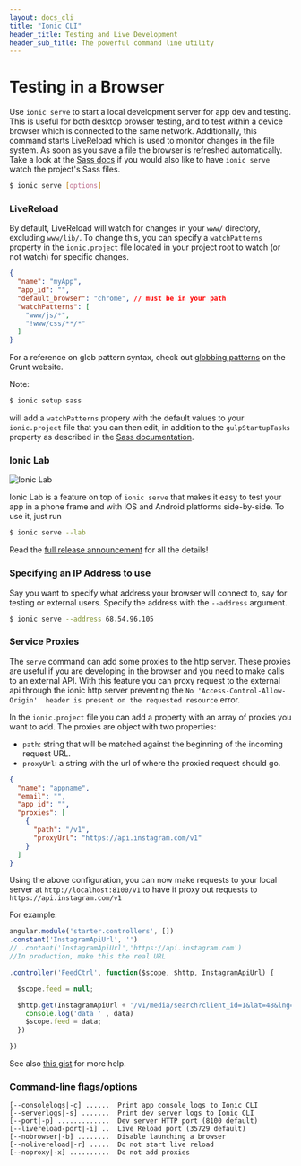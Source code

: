 ```yaml
---
layout: docs_cli
title: "Ionic CLI"
header_title: Testing and Live Development
header_sub_title: The powerful command line utility
---
```



# Testing in a Browser

Use `ionic serve` to start a local development server for app dev and testing.
 This is useful for both desktop browser testing, and to test within a device 
browser which is connected to the same network. Additionally, this command 
starts LiveReload which is used to monitor changes in the file system. As soon 
as you save a file the browser is refreshed automatically. Take a look at the 
[Sass docs](/docs/cli/sass.html) if you would also like to have `ionic serve` 
watch the project's Sass files.

```bash
$ ionic serve [options]
```

### LiveReload

By default, LiveReload will watch for changes in your `www/` directory, 
excluding `www/lib/`.  To change this, you can specify a `watchPatterns` 
property in the `ionic.project` file located in your project root to watch 
(or not watch) for specific changes.

```json
{
  "name": "myApp",
  "app_id": "",
  "default_browser": "chrome", // must be in your path
  "watchPatterns": [
    "www/js/*",
    "!www/css/**/*"
  ]
}
```

For a reference on glob pattern syntax, check out 
[globbing patterns](http://gruntjs.com/configuring-tasks#globbing-patterns) on 
the Grunt website.

Note: 

```bash
$ ionic setup sass 
```

will add a `watchPatterns` propery with the default values to your `ionic.project` 
file that you can then edit, in addition to the `gulpStartupTasks` property as 
described in the [Sass documentation](/docs/cli/sass.html). 


### Ionic Lab

![Ionic Lab](http://ionicframework.com/img/blog/lab.png)

Ionic Lab is a feature on top of `ionic serve` that makes it easy to test your 
app in a phone frame and with iOS and Android platforms side-by-side. To use it, 
just run

```bash
$ ionic serve --lab
```

Read the [full release announcement](http://ionicframework.com/blog/ionic-lab/) 
for all the details!

### Specifying an IP Address to use

Say you want to specify what address your browser will connect to, say for testing or external users. Specify the address with the `--address` argument.

```bash
$ ionic serve --address 68.54.96.105
```

### Service Proxies

The `serve` command can add some proxies to the http server. These proxies are 
useful if you are developing in the browser and you need to make calls to an 
external API. With this feature you can proxy request to the external api 
through the ionic http server preventing the `No 'Access-Control-Allow-Origin' 
header is present on the requested resource` error.

In the `ionic.project` file you can add a property with an array of proxies you 
want to add. The proxies are object with two properties:

* `path`: string that will be matched against the beginning of the incoming request URL.
* `proxyUrl`: a string with the url of where the proxied request should go.

```json
{
  "name": "appname",
  "email": "",
  "app_id": "",
  "proxies": [
    {
      "path": "/v1",
      "proxyUrl": "https://api.instagram.com/v1"
    }
  ]
}
```

Using the above configuration, you can now make requests to your local server 
at `http://localhost:8100/v1` to have it proxy out requests to `https://api.instagram.com/v1`

For example:

```js
angular.module('starter.controllers', [])
.constant('InstagramApiUrl', '')
// .contant('InstagramApiUrl','https://api.instagram.com')
//In production, make this the real URL

.controller('FeedCtrl', function($scope, $http, InstagramApiUrl) {

  $scope.feed = null;

  $http.get(InstagramApiUrl + '/v1/media/search?client_id=1&lat=48&lng=2.294351').then(function(data) {
    console.log('data ' , data)
    $scope.feed = data;
  })

})
```

See also [this gist](https://gist.github.com/jbavari/d9c1c94058c4fdd4e935) for more help.

### Command-line flags/options

```
[--consolelogs|-c] ......  Print app console logs to Ionic CLI
[--serverlogs|-s] .......  Print dev server logs to Ionic CLI
[--port|-p] .............  Dev server HTTP port (8100 default)
[--livereload-port|-i] ..  Live Reload port (35729 default)
[--nobrowser|-b] ........  Disable launching a browser
[--nolivereload|-r] .....  Do not start live reload
[--noproxy|-x] ..........  Do not add proxies
```
